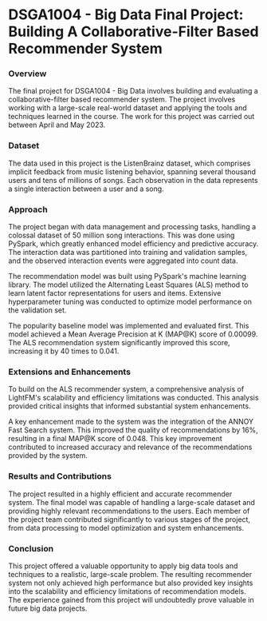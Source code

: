 # DSGA1004 - Big Data Final Project: Building A Collaborative-Filter Based Recommender System
### Overview
The final project for DSGA1004 - Big Data involves building and evaluating a collaborative-filter based recommender system. The project involves working with a large-scale real-world dataset and applying the tools and techniques learned in the course. The work for this project was carried out between April and May 2023.

### Dataset
The data used in this project is the ListenBrainz dataset, which comprises implicit feedback from music listening behavior, spanning several thousand users and tens of millions of songs. Each observation in the data represents a single interaction between a user and a song.

### Approach
The project began with data management and processing tasks, handling a colossal dataset of 50 million song interactions. This was done using PySpark, which greatly enhanced model efficiency and predictive accuracy. The interaction data was partitioned into training and validation samples, and the observed interaction events were aggregated into count data.

The recommendation model was built using PySpark's machine learning library. The model utilized the Alternating Least Squares (ALS) method to learn latent factor representations for users and items. Extensive hyperparameter tuning was conducted to optimize model performance on the validation set.

The popularity baseline model was implemented and evaluated first. This model achieved a Mean Average Precision at K (MAP@K) score of 0.00099. The ALS recommendation system significantly improved this score, increasing it by 40 times to 0.041.

### Extensions and Enhancements
To build on the ALS recommender system, a comprehensive analysis of LightFM's scalability and efficiency limitations was conducted. This analysis provided critical insights that informed substantial system enhancements.

A key enhancement made to the system was the integration of the ANNOY Fast Search system. This improved the quality of recommendations by 16%, resulting in a final MAP@K score of 0.048. This key improvement contributed to increased accuracy and relevance of the recommendations provided by the system.

### Results and Contributions
The project resulted in a highly efficient and accurate recommender system. The final model was capable of handling a large-scale dataset and providing highly relevant recommendations to the users. Each member of the project team contributed significantly to various stages of the project, from data processing to model optimization and system enhancements.

### Conclusion
This project offered a valuable opportunity to apply big data tools and techniques to a realistic, large-scale problem. The resulting recommender system not only achieved high performance but also provided key insights into the scalability and efficiency limitations of recommendation models. The experience gained from this project will undoubtedly prove valuable in future big data projects.
